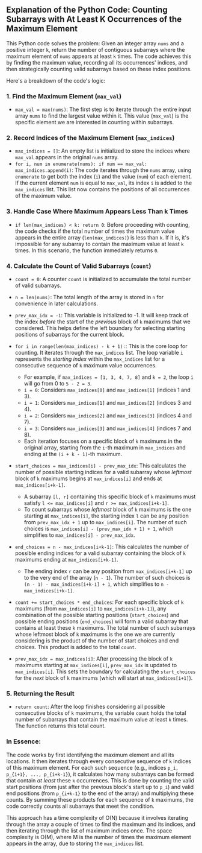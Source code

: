 ## Explanation of the Python Code: Counting Subarrays with At Least K Occurrences of the Maximum Element

This Python code solves the problem: Given an integer array `nums` and a positive integer `k`, return the number of contiguous subarrays where the maximum element of `nums` appears at least `k` times. The code achieves this by finding the maximum value, recording all its occurrences' indices, and then strategically counting valid subarrays based on these index positions.

Here's a breakdown of the code's logic:

### 1. Find the Maximum Element (`max_val`)

* `max_val = max(nums)`: The first step is to iterate through the entire input array `nums` to find the largest value within it. This value (`max_val`) is the specific element we are interested in counting within subarrays.

### 2. Record Indices of the Maximum Element (`max_indices`)

* `max_indices = []`: An empty list is initialized to store the indices where `max_val` appears in the original `nums` array.
* `for i, num in enumerate(nums): if num == max_val: max_indices.append(i)`: The code iterates through the `nums` array, using `enumerate` to get both the index (`i`) and the value (`num`) of each element. If the current element `num` is equal to `max_val`, its index `i` is added to the `max_indices` list. This list now contains the positions of all occurrences of the maximum value.

### 3. Handle Case Where Maximum Appears Less Than k Times

* `if len(max_indices) < k: return 0`: Before proceeding with counting, the code checks if the total number of times the maximum value appears in the entire array (`len(max_indices)`) is less than `k`. If it is, it's impossible for any subarray to contain the maximum value at least `k` times. In this scenario, the function immediately returns `0`.

### 4. Calculate the Count of Valid Subarrays (`count`)

* `count = 0`: A counter `count` is initialized to accumulate the total number of valid subarrays.
* `n = len(nums)`: The total length of the array is stored in `n` for convenience in later calculations.
* `prev_max_idx = -1`: This variable is initialized to -1. It will keep track of the index *before* the start of the *previous* block of `k` maximums that we considered. This helps define the left boundary for selecting starting positions of subarrays for the current block.

* `for i in range(len(max_indices) - k + 1):`: This is the core loop for counting. It iterates through the `max_indices` list. The loop variable `i` represents the *starting index* within the `max_indices` list for a consecutive sequence of `k` maximum value occurrences.
    * For example, if `max_indices = [1, 3, 4, 7, 8]` and `k = 2`, the loop `i` will go from 0 to `5 - 2 = 3`.
    * `i = 0`: Considers `max_indices[0]` and `max_indices[1]` (indices 1 and 3).
    * `i = 1`: Considers `max_indices[1]` and `max_indices[2]` (indices 3 and 4).
    * `i = 2`: Considers `max_indices[2]` and `max_indices[3]` (indices 4 and 7).
    * `i = 3`: Considers `max_indices[3]` and `max_indices[4]` (indices 7 and 8).
    * Each iteration focuses on a specific block of `k` maximums in the original array, starting from the `i`-th maximum in `max_indices` and ending at the `(i + k - 1)`-th maximum.

* `start_choices = max_indices[i] - prev_max_idx`: This calculates the number of possible starting indices for a valid subarray whose *leftmost* block of `k` maximums begins at `max_indices[i]` and ends at `max_indices[i+k-1]`.
    * A subarray `[l, r]` containing this specific block of `k` maximums must satisfy `l <= max_indices[i]` and `r >= max_indices[i+k-1]`.
    * To count subarrays whose *leftmost* block of `k` maximums is the one starting at `max_indices[i]`, the starting index `l` can be any position from `prev_max_idx + 1` up to `max_indices[i]`. The number of such choices is `max_indices[i] - (prev_max_idx + 1) + 1`, which simplifies to `max_indices[i] - prev_max_idx`.

* `end_choices = n - max_indices[i+k-1]`: This calculates the number of possible ending indices for a valid subarray containing the block of `k` maximums ending at `max_indices[i+k-1]`.
    * The ending index `r` can be any position from `max_indices[i+k-1]` up to the very end of the array (`n - 1`). The number of such choices is `(n - 1) - max_indices[i+k-1] + 1`, which simplifies to `n - max_indices[i+k-1]`.

* `count += start_choices * end_choices`: For each specific block of `k` maximums (from `max_indices[i]` to `max_indices[i+k-1]`), any combination of the possible starting positions (`start_choices`) and possible ending positions (`end_choices`) will form a valid subarray that contains at least these `k` maximums. The total number of such subarrays whose leftmost block of `k` maximums is the one we are currently considering is the product of the number of start choices and end choices. This product is added to the total `count`.

* `prev_max_idx = max_indices[i]`: After processing the block of `k` maximums starting at `max_indices[i]`, `prev_max_idx` is updated to `max_indices[i]`. This sets the boundary for calculating the `start_choices` for the *next* block of `k` maximums (which will start at `max_indices[i+1]`).

### 5. Returning the Result

* `return count`: After the loop finishes considering all possible consecutive blocks of `k` maximums, the variable `count` holds the total number of subarrays that contain the maximum value at least `k` times. The function returns this total count.

### In Essence:

The code works by first identifying the maximum element and all its locations. It then iterates through every consecutive sequence of `k` indices of this maximum element. For each such sequence (e.g., indices `p_i, p_{i+1}, ..., p_{i+k-1}`), it calculates how many subarrays can be formed that contain *at least* these `k` occurrences. This is done by counting the valid start positions (from just after the previous block's start up to `p_i`) and valid end positions (from `p_{i+k-1}` to the end of the array) and multiplying these counts. By summing these products for each sequence of `k` maximums, the code correctly counts all subarrays that meet the condition.

This approach has a time complexity of O(N) because it involves iterating through the array a couple of times to find the maximum and its indices, and then iterating through the list of maximum indices once. The space complexity is O(M), where M is the number of times the maximum element appears in the array, due to storing the `max_indices` list.